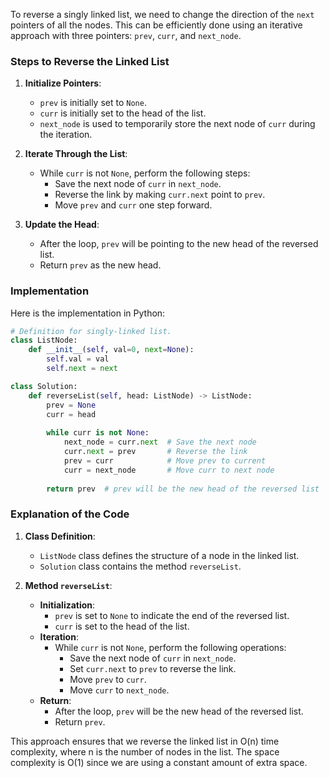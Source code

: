 To reverse a singly linked list, we need to change the direction of the `next` pointers of all the nodes. This can be efficiently done using an iterative approach with three pointers: `prev`, `curr`, and `next_node`.

### Steps to Reverse the Linked List

1. **Initialize Pointers**:
   - `prev` is initially set to `None`.
   - `curr` is initially set to the head of the list.
   - `next_node` is used to temporarily store the next node of `curr` during the iteration.

2. **Iterate Through the List**:
   - While `curr` is not `None`, perform the following steps:
     - Save the next node of `curr` in `next_node`.
     - Reverse the link by making `curr.next` point to `prev`.
     - Move `prev` and `curr` one step forward.
   
3. **Update the Head**:
   - After the loop, `prev` will be pointing to the new head of the reversed list.
   - Return `prev` as the new head.

### Implementation

Here is the implementation in Python:

```python
# Definition for singly-linked list.
class ListNode:
    def __init__(self, val=0, next=None):
        self.val = val
        self.next = next

class Solution:
    def reverseList(self, head: ListNode) -> ListNode:
        prev = None
        curr = head
        
        while curr is not None:
            next_node = curr.next  # Save the next node
            curr.next = prev       # Reverse the link
            prev = curr            # Move prev to current
            curr = next_node       # Move curr to next node
        
        return prev  # prev will be the new head of the reversed list
```

### Explanation of the Code

1. **Class Definition**:
   - `ListNode` class defines the structure of a node in the linked list.
   - `Solution` class contains the method `reverseList`.

2. **Method `reverseList`**:
   - **Initialization**: 
     - `prev` is set to `None` to indicate the end of the reversed list.
     - `curr` is set to the head of the list.
   - **Iteration**:
     - While `curr` is not `None`, perform the following operations:
       - Save the next node of `curr` in `next_node`.
       - Set `curr.next` to `prev` to reverse the link.
       - Move `prev` to `curr`.
       - Move `curr` to `next_node`.
   - **Return**:
     - After the loop, `prev` will be the new head of the reversed list.
     - Return `prev`.

This approach ensures that we reverse the linked list in O(n) time complexity, where n is the number of nodes in the list. The space complexity is O(1) since we are using a constant amount of extra space.
